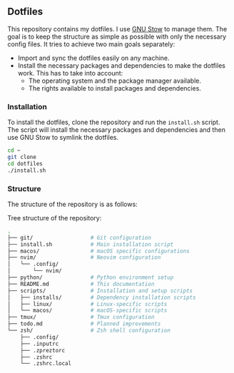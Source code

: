## Dotfiles

This repository contains my dotfiles. I use [GNU Stow](https://www.gnu.org/software/stow/) to manage them.
The goal is to keep the structure as simple as possible with only the necessary config files.
It tries to achieve two main goals separately:

- Import and sync the dotfiles easily on any machine.
- Install the necessary packages and dependencies to make the dotfiles work.
  This has to take into account:
  - The operating system and the package manager available.
  - The rights available to install packages and dependencies.

### Installation

To install the dotfiles, clone the repository and run the `install.sh` script.
The script will install the necessary packages and dependencies and then use GNU Stow to symlink the dotfiles.

```bash
cd ~
git clone
cd dotfiles
./install.sh
```

### Structure

The structure of the repository is as follows:

Tree structure of the repository:

```bash
.
├── git/                  # Git configuration
├── install.sh            # Main installation script
├── macos/                # macOS specific configurations
├── nvim/                 # Neovim configuration
│   └── .config/
│       └── nvim/
├── python/               # Python environment setup
├── README.md             # This documentation
├── scripts/              # Installation and setup scripts
│   ├── installs/         # Dependency installation scripts
│   ├── linux/            # Linux-specific scripts
│   └── macos/            # macOS-specific scripts
├── tmux/                 # Tmux configuration
├── todo.md               # Planned improvements
└── zsh/                  # Zsh shell configuration
    ├── .config/
    ├── .inputrc
    ├── .zpreztorc
    ├── .zshrc
    └── .zshrc.local
```

